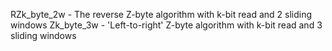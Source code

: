 RZk_byte_2w - The reverse Z-byte algorithm with k-bit read and 2 sliding windows
Zk_byte_3w - 'Left-to-right' Z-byte algorithm with k-bit read and 3 sliding windows
